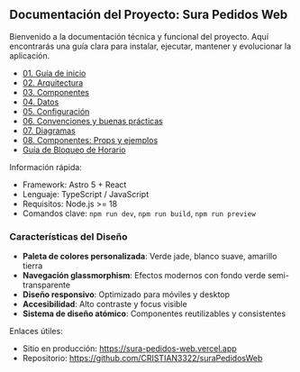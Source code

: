 ## Documentación del Proyecto: Sura Pedidos Web

Bienvenido a la documentación técnica y funcional del proyecto. Aquí encontrarás una guía clara para instalar, ejecutar, mantener y evolucionar la aplicación.

- [01. Guía de inicio](./01-guia-inicio.md)
- [02. Arquitectura](./02-arquitectura.md)
- [03. Componentes](./03-componentes.md)
- [04. Datos](./04-datos.md)
- [05. Configuración](./05-configuracion.md)
- [06. Convenciones y buenas prácticas](./06-convenciones.md)
- [07. Diagramas](./07-diagramas.md)
- [08. Componentes: Props y ejemplos](./08-componentes-props.md)
- [Guía de Bloqueo de Horario](../BLOQUEO_HORARIO.md)

Información rápida:

- Framework: Astro 5 + React
- Lenguaje: TypeScript / JavaScript
- Requisitos: Node.js >= 18
- Comandos clave: `npm run dev`, `npm run build`, `npm run preview`

### Características del Diseño

- **Paleta de colores personalizada**: Verde jade, blanco suave, amarillo tierra
- **Navegación glassmorphism**: Efectos modernos con fondo verde semi-transparente
- **Diseño responsivo**: Optimizado para móviles y desktop
- **Accesibilidad**: Alto contraste y focus visible
- **Sistema de diseño atómico**: Componentes reutilizables y consistentes

Enlaces útiles:

- Sitio en producción: https://sura-pedidos-web.vercel.app
- Repositorio: https://github.com/CRISTIAN3322/suraPedidosWeb
